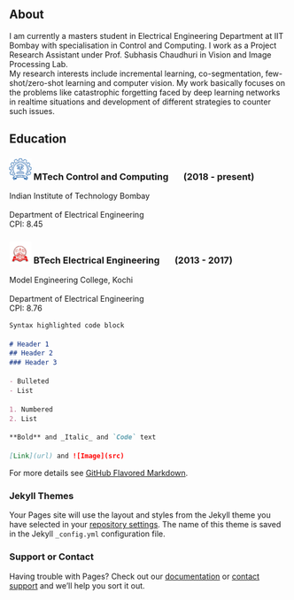 ## About

I am currently a masters student in Electrical Engineering Department at IIT Bombay with specialisation in Control and Computing. I work as a Project Research Assistant under Prof. Subhasis Chaudhuri in Vision and Image Processing Lab.\
My research interests include incremental learning, co-segmentation, few-shot/zero-shot learning and computer vision. My work basically focuses on the problems like catastrophic forgetting faced by deep learning networks in realtime situations and development of different strategies to counter such issues.

## Education
### <img src="/images/iitb.png" width="40"> MTech Control and Computing &nbsp;   &nbsp;   &nbsp; (2018 - present)<br/>              
Indian Institute of Technology Bombay<br/>           
Department of Electrical Engineering<br/> 
CPI: 8.45

### <img src="/images/mec.png" width="40"> BTech Electrical Engineering &nbsp;   &nbsp;   &nbsp; (2013 - 2017)<br/>     
Model Engineering College, Kochi<br/>            
Department of Electrical Engineering<br/>
CPI: 8.76



```markdown
Syntax highlighted code block

# Header 1
## Header 2
### Header 3

- Bulleted
- List

1. Numbered
2. List

**Bold** and _Italic_ and `Code` text

[Link](url) and ![Image](src)
```

For more details see [GitHub Flavored Markdown](https://guides.github.com/features/mastering-markdown/).

### Jekyll Themes

Your Pages site will use the layout and styles from the Jekyll theme you have selected in your [repository settings](https://github.com/SDivakarBhat/sdivakarbhat.github.io/settings). The name of this theme is saved in the Jekyll `_config.yml` configuration file.

### Support or Contact

Having trouble with Pages? Check out our [documentation](https://help.github.com/categories/github-pages-basics/) or [contact support](https://github.com/contact) and we’ll help you sort it out.
